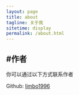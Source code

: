 ```yaml
---
layout: page
title: about
tagline: 关于我 
sitetime: display
permalink: /about.html
---
```


## #作者

你可以通过以下方式联系作者


Github: [limbo1996](https://github.com/limbo1996)

